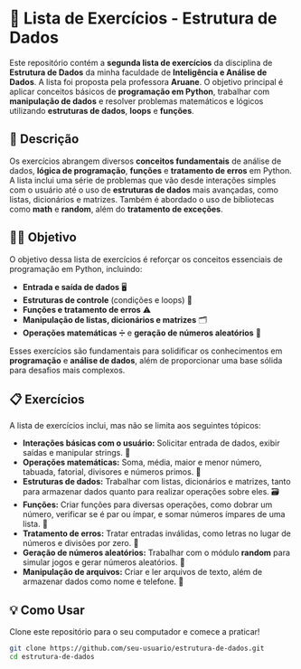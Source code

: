 # 🚀 Lista de Exercícios - Estrutura de Dados

Este repositório contém a **segunda lista de exercícios** da disciplina de **Estrutura de Dados** da minha faculdade de **Inteligência e Análise de Dados**. A lista foi proposta pela professora **Aruane**. O objetivo principal é aplicar conceitos básicos de **programação em Python**, trabalhar com **manipulação de dados** e resolver problemas matemáticos e lógicos utilizando **estruturas de dados**, **loops** e **funções**.

## 🎯 Descrição

Os exercícios abrangem diversos **conceitos fundamentais** de análise de dados, **lógica de programação**, **funções** e **tratamento de erros** em Python. A lista inclui uma série de problemas que vão desde interações simples com o usuário até o uso de **estruturas de dados** mais avançadas, como listas, dicionários e matrizes. Também é abordado o uso de bibliotecas como **math** e **random**, além do **tratamento de exceções**.

## 🧑‍🏫 Objetivo

O objetivo dessa lista de exercícios é reforçar os conceitos essenciais de programação em Python, incluindo:

- **Entrada e saída de dados** 🖥️
- **Estruturas de controle** (condições e loops) 🔄
- **Funções e tratamento de erros** ⚠️
- **Manipulação de listas, dicionários e matrizes** 🗂️
- **Operações matemáticas** ➗ e **geração de números aleatórios** 🎲

Esses exercícios são fundamentais para solidificar os conhecimentos em **programação** e **análise de dados**, além de proporcionar uma base sólida para desafios mais complexos.

## 📋 Exercícios

A lista de exercícios inclui, mas não se limita aos seguintes tópicos:

- **Interações básicas com o usuário:** Solicitar entrada de dados, exibir saídas e manipular strings. 💬
- **Operações matemáticas:** Soma, média, maior e menor número, tabuada, fatorial, divisores e números primos. 🔢
- **Estruturas de dados:** Trabalhar com listas, dicionários e matrizes, tanto para armazenar dados quanto para realizar operações sobre eles. 🗃️
- **Funções:** Criar funções para diversas operações, como dobrar um número, verificar se é par ou ímpar, e somar números ímpares de uma lista. 🔧
- **Tratamento de erros:** Tratar entradas inválidas, como letras no lugar de números e divisões por zero. 🚫
- **Geração de números aleatórios:** Trabalhar com o módulo **random** para simular jogos e gerar números aleatórios. 🎲
- **Manipulação de arquivos:** Criar e ler arquivos de texto, além de armazenar dados como nome e telefone. 📂

## 💡 Como Usar

Clone este repositório para o seu computador e comece a praticar!

```bash
git clone https://github.com/seu-usuario/estrutura-de-dados.git
cd estrutura-de-dados
